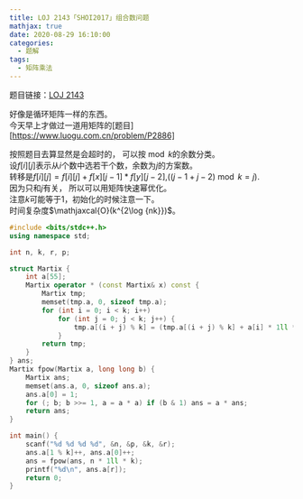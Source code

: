 ```yaml
---
title: LOJ 2143「SHOI2017」组合数问题
mathjax: true
date: 2020-08-29 16:10:00
categories: 
  - 题解
tags: 
  - 矩阵乘法
---
```



题目链接：[LOJ 2143][1]  

好像是循环矩阵一样的东西。  
今天早上才做过一道用矩阵的[题目][https://www.luogu.com.cn/problem/P2886]  

按照题目去算显然是会超时的， 可以按$\bmod k$的余数分类。  
设$f[i][j]$表示从$i$个数中选若干个数，余数为$j$的方案数。  
转移是$f[i][j]=f[i][j]+f[x][j-1]*f[y][j-2]$,$((j-1+j-2)\bmod k=j)$.  
因为只和$j$有关， 所以可以用矩阵快速幂优化。  
注意$k$可能等于1，初始化的时候注意一下。  
时间复杂度$\mathjaxcal{O}(k^{2\log {nk}})$。  

```cpp
#include <bits/stdc++.h>
using namespace std;

int n, k, r, p;

struct Martix {
	int a[55];
	Martix operator * (const Martix& x) const {
		Martix tmp;
		memset(tmp.a, 0, sizeof tmp.a);
		for (int i = 0; i < k; i++)
			for (int j = 0; j < k; j++) {
                tmp.a[(i + j) % k] = (tmp.a[(i + j) % k] + a[i] * 1ll * x.a[j] % p) % p;
			}
		return tmp;
	}
} ans;
Martix fpow(Martix a, long long b) {
	Martix ans;
	memset(ans.a, 0, sizeof ans.a);
    ans.a[0] = 1;
    for (; b; b >>= 1, a = a * a) if (b & 1) ans = a * ans;
    return ans;
}

int main() {
    scanf("%d %d %d %d", &n, &p, &k, &r);
    ans.a[1 % k]++, ans.a[0]++;
    ans = fpow(ans, n * 1ll * k);
    printf("%d\n", ans.a[r]);
    return 0;
}
```

  [1]: https://loj.ac/problem/2143